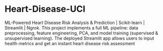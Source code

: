 # Heart-Disease-UCI
ML-Powered Heart Disease Risk Analysis &amp; Prediction | Scikit-learn | Streamlit | Ngrok. This project implements a full ML pipeline: data preprocessing, feature engineering, PCA, and model training (supervised &amp; unsupervised learning). The deployed Streamlit app allows users to input health metrics and get an instant heart disease risk assessment
